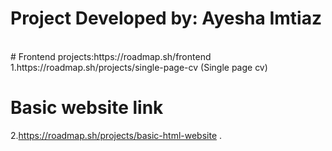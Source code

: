 # Project Developed by: Ayesha Imtiaz 
<br>
# Frontend projects:https://roadmap.sh/frontend
<br>
1.https://roadmap.sh/projects/single-page-cv (Single page cv)

# Basic website link 
2.https://roadmap.sh/projects/basic-html-website
.
